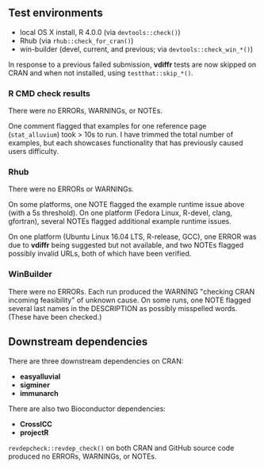 ## Test environments

* local OS X install, R 4.0.0 (via `devtools::check()`)
* Rhub (via `rhub::check_for_cran()`)
* win-builder (devel, current, and previous; via `devtools::check_win_*()`)

In response to a previous failed submission, **vdiffr** tests are now skipped on CRAN and when not installed, using `testthat::skip_*()`.

### R CMD check results

There were no ERRORs, WARNINGs, or NOTEs.

One comment flagged that examples for one reference page (`stat_alluvium`) took > 10s to run. I have trimmed the total number of examples, but each showcases functionality that has previously caused users difficulty.

### Rhub

There were no ERRORs or WARNINGs.

On some platforms, one NOTE flagged the example runtime issue above (with a 5s threshold). On one platform (Fedora Linux, R-devel, clang, gfortran), several NOTEs flagged additional example runtime issues.

On one platform (Ubuntu Linux 16.04 LTS, R-release, GCC), one ERROR was due to **vdiffr** being suggested but not available, and two NOTEs flagged possibly invalid URLs, both of which have been verified.

### WinBuilder

There were no ERRORs. Each run produced the WARNING "checking CRAN incoming feasibility" of unknown cause. On some runs, one NOTE flagged several last names in the DESCRIPTION as possibly misspelled words. (These have been checked.)

## Downstream dependencies

There are three downstream dependencies on CRAN:

- **easyalluvial**
- **sigminer**
- **immunarch**

There are also two Bioconductor dependencies:

- **CrossICC**
- **projectR**

`revdepcheck::revdep_check()` on both CRAN and GitHub source code produced no ERRORs, WARNINGs, or NOTEs.
